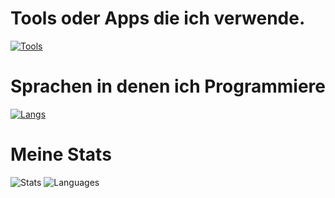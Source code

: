 # Tools oder Apps die ich verwende.
[![Tools](https://skillicons.dev/icons?i=cloudflare,pycharm,phpstorm,discord,linux,instagram,gmail,github,bots,ubuntu,vscode,windows,webstorm,notion,grafana,figma,nginx&perline=12)](https://robinde.tech)
# Sprachen in denen ich Programmiere
[![Langs](https://skillicons.dev/icons?i=html,css,js,bash,py,php,docker,md,mysql,powershell,tailwind&perline=8)](https://robinde.tech)

# Meine Stats
![Stats](https://github-readme-stats.vercel.app/api?username=robinkutde&theme=tokyonight&show_icons=true)
![Languages](https://github-readme-stats.vercel.app/api/top-langs/?username=robinkutde&theme=tokyonight&show_icons=true)
